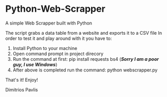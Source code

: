 # Python-Web-Scrapper

A simple Web Scrapper built with Python

The script grabs a data table from a website and exports it to a CSV file 
In order to test it and play around with it you have to:

1) Install Python to your machine
2) Open command prompt in project direcory
3) Run the command at first: pip install requests bs4 (***Sorry I am a poor guy, I use Windows***)
4) After above is completed run the command: python webscrapper.py

That's it! Enjoy!

Dimitrios Pavlis
